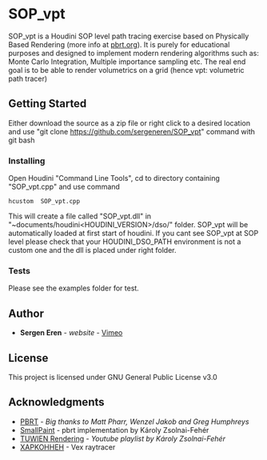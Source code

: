 # SOP_vpt
SOP_vpt is a Houdini SOP level path tracing exercise based on Physically Based Rendering (more info at [pbrt.org](pbrt.org)). It is purely for educational purposes and designed to implement modern rendering algorithms such as: Monte Carlo Integration, Multiple importance sampling etc. The real end goal is to be able to render volumetrics on a grid (hence vpt: volumetric path tracer) 

## Getting Started
Either download the source as a zip file or right click to a desired location and use "git clone https://github.com/sergeneren/SOP_vpt" command with git bash

### Installing

Open Houdini "Command Line Tools", cd to directory containing "SOP_vpt.cpp" and use command 
```
hcustom  SOP_vpt.cpp
```
 This will create a file called "SOP_vpt.dll" in "~documents/houdini<HOUDINI_VERSION>/dso/" folder. SOP_vpt will be automatically loaded at first start of houdini. If you cant see SOP_vpt at SOP level please check that your HOUDINI_DSO_PATH environment is not a custom one and the dll is placed under right folder.  
 
### Tests
 
Please see the examples folder for test.  

## Author

* **Sergen Eren** - *website* - [Vimeo](Vimeo.com/sergeneren)

## License
This project is licensed under GNU General Public License v3.0

## Acknowledgments
* [PBRT](https://github.com/mmp/pbrt-v3/) - *Big thanks to Matt Pharr, Wenzel Jakob and Greg Humphreys*
* [SmallPaint](https://users.cg.tuwien.ac.at/zsolnai/gfx/smallpaint/) - pbrt implementation by Károly Zsolnai-Fehér
* [TUWIEN Rendering](https://youtu.be/pjc1QAI6zS0) - *Youtube playlist by Károly Zsolnai-Fehér*
* [XAPKOHHEH](https://vimeo.com/189423315) - Vex raytracer
